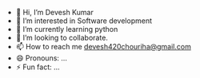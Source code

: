 - 👋 Hi, I’m Devesh Kumar 
- 👀 I’m interested in Software development 
- 🌱 I’m currently learning python 
- 💞️ I’m looking to collaborate.
- 📫 How to reach me devesh420chouriha@gmail.com
- 😄 Pronouns: ...
- ⚡ Fun fact: ...

<!---
devu045/devu045 is a ✨ special ✨ repository because its `README.md` (this file) appears on your GitHub profile.
You can click the Preview link to take a look at your changes.
--->
